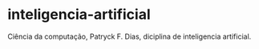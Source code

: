 # inteligencia-artificial
Ciência da computação, Patryck F. Dias, diciplina de inteligencia artificial.
